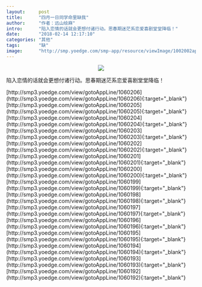 ```yaml
---
layout:     post
title:      "四月一日同学命里缺我"
author:     "作者：远山绘麻"
intro:      "陷入恋情的话就会更想付诸行动。思春期迷茫系恋爱喜剧堂堂降临！"
date:       "2018-02-14 12:17:10"
categories: "其他"
tags:       "缺"
image:      "http://smp.yoedge.com/smp-app/resource/viewImage/1002002appline.png"
---
```

<div style="text-align: center">
<p><img src="http://smp.yoedge.com/smp-app/resource/viewImage/1002002appline.png"/></p>
</div>
<p class="post-meta">
<span>陷入恋情的话就会更想付诸行动。思春期迷茫系恋爱喜剧堂堂降临！</span>
</p>
[http://smp3.yoedge.com/view/gotoAppLine/1060206](http://smp3.yoedge.com/view/gotoAppLine/1060206){:target="_blank"}
[http://smp3.yoedge.com/view/gotoAppLine/1060205](http://smp3.yoedge.com/view/gotoAppLine/1060205){:target="_blank"}
[http://smp3.yoedge.com/view/gotoAppLine/1060204](http://smp3.yoedge.com/view/gotoAppLine/1060204){:target="_blank"}
[http://smp3.yoedge.com/view/gotoAppLine/1060203](http://smp3.yoedge.com/view/gotoAppLine/1060203){:target="_blank"}
[http://smp3.yoedge.com/view/gotoAppLine/1060202](http://smp3.yoedge.com/view/gotoAppLine/1060202){:target="_blank"}
[http://smp3.yoedge.com/view/gotoAppLine/1060201](http://smp3.yoedge.com/view/gotoAppLine/1060201){:target="_blank"}
[http://smp3.yoedge.com/view/gotoAppLine/1060200](http://smp3.yoedge.com/view/gotoAppLine/1060200){:target="_blank"}
[http://smp3.yoedge.com/view/gotoAppLine/1060199](http://smp3.yoedge.com/view/gotoAppLine/1060199){:target="_blank"}
[http://smp3.yoedge.com/view/gotoAppLine/1060198](http://smp3.yoedge.com/view/gotoAppLine/1060198){:target="_blank"}
[http://smp3.yoedge.com/view/gotoAppLine/1060197](http://smp3.yoedge.com/view/gotoAppLine/1060197){:target="_blank"}
[http://smp3.yoedge.com/view/gotoAppLine/1060196](http://smp3.yoedge.com/view/gotoAppLine/1060196){:target="_blank"}
[http://smp3.yoedge.com/view/gotoAppLine/1060195](http://smp3.yoedge.com/view/gotoAppLine/1060195){:target="_blank"}
[http://smp3.yoedge.com/view/gotoAppLine/1060194](http://smp3.yoedge.com/view/gotoAppLine/1060194){:target="_blank"}
[http://smp3.yoedge.com/view/gotoAppLine/1060193](http://smp3.yoedge.com/view/gotoAppLine/1060193){:target="_blank"}
[http://smp3.yoedge.com/view/gotoAppLine/1060192](http://smp3.yoedge.com/view/gotoAppLine/1060192){:target="_blank"}


